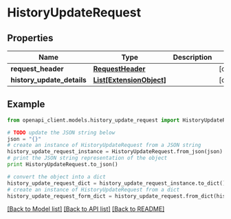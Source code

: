 # HistoryUpdateRequest


## Properties
Name | Type | Description | Notes
------------ | ------------- | ------------- | -------------
**request_header** | [**RequestHeader**](RequestHeader.md) |  | [optional] 
**history_update_details** | [**List[ExtensionObject]**](ExtensionObject.md) |  | [optional] 

## Example

```python
from openapi_client.models.history_update_request import HistoryUpdateRequest

# TODO update the JSON string below
json = "{}"
# create an instance of HistoryUpdateRequest from a JSON string
history_update_request_instance = HistoryUpdateRequest.from_json(json)
# print the JSON string representation of the object
print HistoryUpdateRequest.to_json()

# convert the object into a dict
history_update_request_dict = history_update_request_instance.to_dict()
# create an instance of HistoryUpdateRequest from a dict
history_update_request_form_dict = history_update_request.from_dict(history_update_request_dict)
```
[[Back to Model list]](../README.md#documentation-for-models) [[Back to API list]](../README.md#documentation-for-api-endpoints) [[Back to README]](../README.md)


